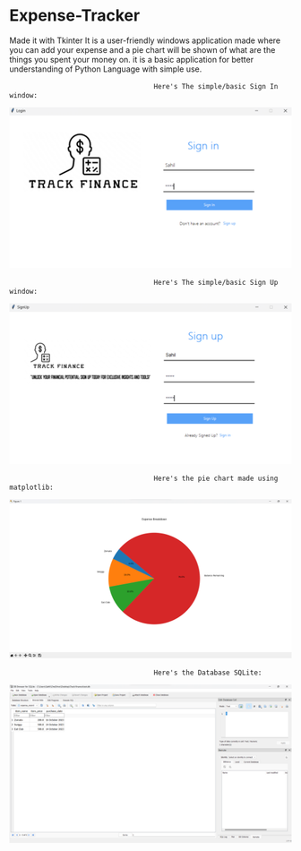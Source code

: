 # Expense-Tracker
Made it with Tkinter
It is a user-friendly windows application made
where you can add your expense and a pie chart will be shown of what are the things you spent your money on.
it is a basic application for better understanding of Python Language with simple use.

                                        Here's The simple/basic Sign In window:
![Preview Image of Sign In](/SIGNIN.png)

                                        Here's The simple/basic Sign Up window:
![preview img](/SIGNUP.png)

                                        Here's the pie chart made using matplotlib:
![preview img](/PIECHART.png)

                                        Here's the Database SQLite:
![preview img](/SQLite.png)

